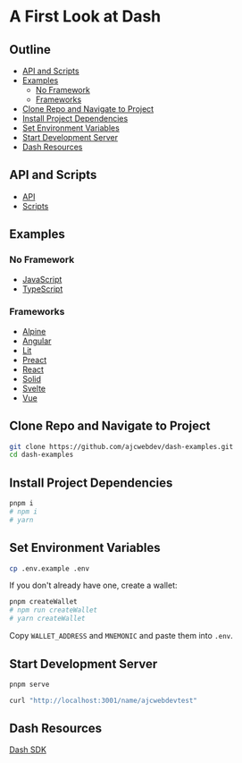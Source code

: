 # A First Look at Dash

## Outline

- [API and Scripts](#api-and-scripts)
- [Examples](#examples)
  - [No Framework](#no-framework)
  - [Frameworks](#frameworks)
- [Clone Repo and Navigate to Project](#clone-repo-and-navigate-to-project)
- [Install Project Dependencies](#install-project-dependencies)
- [Set Environment Variables](#set-environment-variables)
- [Start Development Server](#start-development-server)
- [Dash Resources](#dash-resources)

## API and Scripts

- [API](https://github.com/ajcwebdev/dash-examples/tree/main/api)
- [Scripts](https://github.com/ajcwebdev/dash-examples/tree/main/scripts)

## Examples

### No Framework

- [JavaScript](https://github.com/ajcwebdev/dash-examples/tree/main/javascript)
- [TypeScript](https://github.com/ajcwebdev/dash-examples/tree/main/typescript)

### Frameworks

- [Alpine](https://github.com/ajcwebdev/dash-examples/tree/main/alpine)
- [Angular](https://github.com/ajcwebdev/dash-examples/tree/main/angular)
- [Lit](https://github.com/ajcwebdev/dash-examples/tree/main/lit)
- [Preact](https://github.com/ajcwebdev/dash-examples/tree/main/preact)
- [React](https://github.com/ajcwebdev/dash-examples/tree/main/react)
- [Solid](https://github.com/ajcwebdev/dash-examples/tree/main/solid)
- [Svelte](https://github.com/ajcwebdev/dash-examples/tree/main/svelte)
- [Vue](https://github.com/ajcwebdev/dash-examples/tree/main/vue)

## Clone Repo and Navigate to Project

```bash
git clone https://github.com/ajcwebdev/dash-examples.git
cd dash-examples
```

## Install Project Dependencies

```bash
pnpm i
# npm i
# yarn
```

## Set Environment Variables

```bash
cp .env.example .env
```

If you don't already have one, create a wallet:

```bash
pnpm createWallet
# npm run createWallet
# yarn createWallet
```

Copy `WALLET_ADDRESS` and `MNEMONIC` and paste them into `.env`.

## Start Development Server

```bash
pnpm serve
```

```bash
curl "http://localhost:3001/name/ajcwebdevtest"
```

## Dash Resources

[Dash SDK](https://github.com/dashpay/platform/tree/master/packages/js-dash-sdk/docs)
